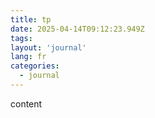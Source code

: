 ```yaml
---
title: tp
date: 2025-04-14T09:12:23.949Z
tags:
layout: 'journal'
lang: fr
categories: 
  - journal
---
```

content 